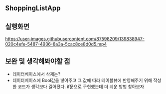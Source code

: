 ## ShoppingListApp

## 실행화면

https://user-images.githubusercontent.com/87598209/139838947-020c4efe-5487-4936-8a3a-5cac8ce8d0d5.mp4





## 보완 및 생각해봐야할 점
* 데이터베이스에서 삭제는?
* 데이터베이스에 Bool값을 넣어주고 그 값에 따라 테이블뷰에 반영해주기 위해 작성한 코드가 생각보다 길어졌다. if문으로 구현했는데 더 쉬운 방법 찾아보자
